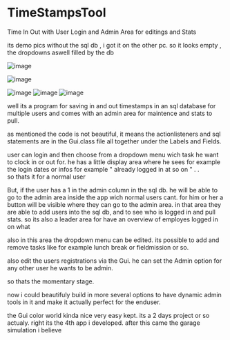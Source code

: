 # TimeStampsTool
Time In Out with User Login and Admin Area for editings and Stats

its demo pics without the sql db , i got it on the other pc. so it looks empty , the dropdowns aswell filled by the db

![image](https://user-images.githubusercontent.com/105649203/202903091-9561d9ff-1594-432f-86b3-a886e675d853.png)

![image](https://user-images.githubusercontent.com/105649203/202903542-0ec72337-c4b3-4170-9da9-d0124a1ef03c.png)

![image](https://user-images.githubusercontent.com/105649203/202903377-ea42ecbb-3663-456d-af1c-be38871c7488.png)
![image](https://user-images.githubusercontent.com/105649203/202903410-fdb4ff40-c5f1-41da-a6e0-21b8af404032.png)
![image](https://user-images.githubusercontent.com/105649203/202903463-32023e59-82cc-42a8-ac5b-40e29c67783e.png)


well its a program for saving in and out timestamps in an sql database for multiple users and comes with an admin area for maintence and stats to pull. 

as mentioned the code is not beautiful, it means the actionlisteners and sql statements are in the Gui.class file all together under the Labels and Fields. 

user can login and then choose from a dropdown menu wich task he want to clock in or out for. he has a little display area where he sees for example the login dates
or infos for example " already logged in at so on " . .   
so thats it for a normal user

But, if the user has a 1 in the admin column in the sql db. he will be able to go to the admin area inside the app wich normal users cant.
for him or her a button will be visible where they can go to the admin area. 
in that area they are able to add users into the sql db, and to see who is logged in and pull stats. so its also a leader area for have an overview of employes logged in on what

also in this area the dropdown menu can be edited. its possible to add and remove tasks like for example lunch break or fieldmission or so. 

also edit the users registrations via the Gui. he can set the Admin option for any other user he wants to be admin. 

so thats the momentary stage. 

now i could beautifuly build in more several options to have dynamic admin tools in it and make it actually perfect for the enduser.

the Gui color world kinda nice very easy kept. its a 2 days project or so actualy. right its the 4th app i developed. after this came the garage simulation i believe 


